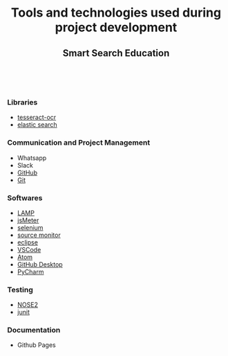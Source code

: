 <div align=center>
  <h1>Tools and technologies used during project development</h1>
  <h2>Smart Search Education</h2>
  <br />
</div><br /><br />

### Libraries

- [tesseract-ocr](https://github.com/tesseract-ocr)
- [elastic search](www.elastic.co/products/elasticsearch)

### Communication and Project Management

- Whatsapp
- Slack
- [GitHub](https://github.com/NIIT-Software-Engineering/Jagrit-Vinit-Jeel-Mansi-Manoj)
- [Git](https://en.wikipedia.org/wiki/Git)


### Softwares

- [LAMP](https://en.wikipedia.org/wiki/LAMP_(software_bundle))
- [jsMeter](jsmeter.info/)
- [selenium](docs.seleniumhq.org/)
- [source monitor](http://www.campwoodsw.com/sourcemonitor.html)
- [eclipse](https://eclipse.org/)
- [VSCode](https://code.visualstudio.com)
- [Atom](https://atom.io/)
- [GitHub Desktop](https://desktop.github.com/)
- [PyCharm](https://www.jetbrains.com/pycharm/)

### Testing
- [NOSE2](http://nose2.readthedocs.io)
- [junit](help.eclipse.org/neon/topic/org.eclipse.pde.doc.user/guide/.../junit_launcher.htm)

### Documentation
- Github Pages

